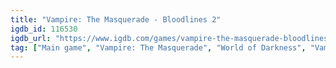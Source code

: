 ```yaml
---
title: "Vampire: The Masquerade - Bloodlines 2"
igdb_id: 116530
igdb_url: "https://www.igdb.com/games/vampire-the-masquerade-bloodlines-2"
tag: ["Main game", "Vampire: The Masquerade", "World of Darkness", "Vampire the Masquerade", "Paradox Interactive", "Role-playing (RPG)", "Adventure", "Single player", "First person", "Action", "Fantasy", "Horror", "Mystery"]
---
```

